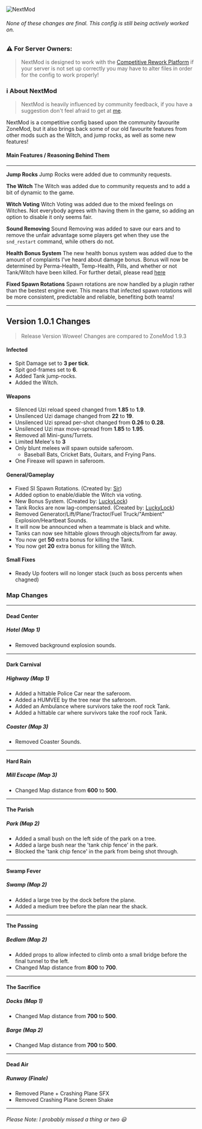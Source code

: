 ![NextMod](https://i.imgur.com/HnT19l1.png)
###### None of these changes are final. This config is still being actively worked on.

### ⚠ For Server Owners:
> NextMod is designed to work with the [Competitive Rework Platform](https://github.com/SirPlease/L4D2-Competitive-Rework) if your server is not set up correctly you may have to alter files in order for the config to work properly!

### ℹ About NextMod
> NextMod is heavily influenced by community feedback, if you have a suggestion don't feel afraid to get at [me](https://steamcommunity.com/id/lonesome-spoon/).
 
NextMod is a competitive config based upon the community favourite ZoneMod, but it also brings back some of our old favourite features from other mods such as the Witch, and jump rocks, as well as some new features!

#### Main Features / Reasoning Behind Them
---
**Jump Rocks** 
Jump Rocks were added due to community requests.

**The Witch**
The Witch was added due to community requests and to add a bit of dynamic to the game.

**Witch Voting**
 Witch Voting was added due to the mixed feelings on Witches. Not everybody agrees with having them in the game, so adding an option to disable it only seems fair.

**Sound Removing**
Sound Removing was added to save our ears and to remove the unfair advantage some players get when they use the `snd_restart` command, while others do not.

**Health Bonus System**
The new health bonus system was added due to the amount of complaints I've heard about damage bonus. Bonus will now be determined by Perma-Health, Temp-Health, Pills, and whether or not Tank/Witch have been killed. For further detail, please read [here](https://github.com/LuckyServ/sourcemod-plugins/blob/master/source/l4d2_health_temp_bonus.sp)

**Fixed Spawn Rotations**
Spawn rotations are now handled by a plugin rather than the bestest engine ever. This means that infected spawn rotations will be more consistent, predictable and reliable, benefiting both teams!

---
## Version 1.0.1 Changes
> Release Version Wowee! Changes are compared to ZoneMod 1.9.3
#### Infected
* Spit Damage set to **3 per tick**.
* Spit god-frames set to **6**.
* Added Tank jump-rocks.
* Added the Witch.
#### Weapons
* Silenced Uzi reload speed changed from **1.85** to **1.9**.
* Unsilenced Uzi damage changed from **22** to **19**.
* Unsilenced Uzi spread per-shot changed from **0.26** to **0.28**.
* Unsilenced Uzi max move-spread from **1.85** to **1.95**.
* Removed all Mini-guns/Turrets.
* Limited Melee's to **3**
* Only blunt melees will spawn outside saferoom.
    * Baseball Bats, Cricket Bats, Guitars, and Frying Pans.
* One Fireaxe will spawn in saferoom.
#### General/Gameplay
* Fixed SI Spawn Rotations. (Created by: [Sir](https://github.com/SirPlease/))
* Added option to enable/diable the Witch via voting.
* New Bonus System. (Created by: [LuckyLock](https://github.com/LuckyServ))
* Tank Rocks are now lag-compensated. (Created by: [LuckyLock](https://github.com/LuckyServ))
* Removed Generator/Lift/Plane/Tractor/Fuel Truck/"Ambient" Explosion/Heartbeat Sounds.
* It will now be announced when a teammate is black and white.
* Tanks can now see hittable glows through objects/from far away.
* You now get **50** extra bonus for killing the Tank.
* You now get **20** extra bonus for killing the Witch.
#### Small Fixes
* Ready Up footers will no longer stack (such as boss percents when chagned)
### Map Changes
---
#### Dead Center
##### Hotel (Map 1)
* Removed background explosion sounds.
---
#### Dark Carnival
##### Highway (Map 1)
* Added a hittable Police Car near the saferoom.
* Added a HUMVEE by the tree near the saferoom.
* Added an Ambulance where survivors take the roof rock Tank.
* Added a hittable car where survivors take the roof rock Tank.
##### Coaster (Map 3)
* Removed Coaster Sounds.
---
#### Hard Rain
##### Mill Escape (Map 3)
* Changed Map distance from **600** to **500**.
---
#### The Parish
##### Park (Map 2)
* Added a small bush on the left side of the park on a tree.
* Added a large bush near the 'tank chip fence' in the park.
* Blocked the 'tank chip fence' in the park from being shot through.
---
#### Swamp Fever
##### Swamp (Map 2)
* Added a large tree by the dock before the plane.
* Added a medium tree before the plan near the shack.
---
#### The Passing
##### Bedlam (Map 2)
* Added props to allow infected to climb onto a small bridge before the final tunnel to the left.
* Changed Map distance from **800** to **700**.
---
#### The Sacrifice
##### Docks (Map 1)
* Changed Map distance from **700** to **500**.
##### Barge (Map 2)
* Changed Map distance from **700** to **500**.
---
#### Dead Air
##### Runway (Finale)
* Removed Plane + Crashing Plane SFX
* Removed Crashing Plane Screen Shake
---
###### Please Note: I probably missed a thing or two 😃
